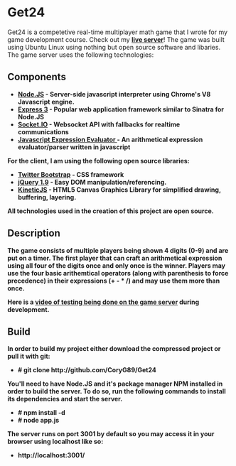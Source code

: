 Get24
===============
<p>
  Get24 is a competetive real-time multiplayer math game that I wrote for my game development course. Check out my <strong><a href='http://get24.jit.su/'>live server</a></strong>! The game was built using Ubuntu Linux using nothing but open source software and libaries. The game server uses the following technologies:
</p>

<h2>Components</h2>
<ul>
 	<li>
	 	<strong> <a href='http://nodejs.org/'><strong>Node.JS</a></strong> 
	 	- Server-side javascript interpreter using Chrome's V8 Javascript engine.
 	</li>
 	<li>
 		<strong><a href='http://expressjs.com/'>Express 3</a></strong>
 		 - Popular web application framework similar to Sinatra for Node.JS
 	</li>
 	<li>
 		<strong><a href='http://socket.io/'>Socket.IO</a></strong>
 		 - Websocket API with fallbacks for realtime communications
 	</li>
 	<li>
 		<strong><a href='http://silentmatt.com/javascript-expression-evaluator/'>
 			Javascript Expression Evaluator
 		</a></strong>
 		 - An arithmetical expression evaluator/parser written in javascript
 	</li>
</ul>

<p>For the client, I am using the following open source libraries:</p>

<ul>
	<li>
  		<strong><a href='http://twitter.github.com/bootstrap/'>Twitter Bootstrap</a></strong>
  	 	- CSS framework
  	</li>
	<li>
	  	<strong><a href='http://jquery.com/'>jQuery 1.9</a></strong>
	  	 - Easy DOM manipulation/referencing.
	</li>
	<li><strong><a href='http://kineticjs.com/'>KineticJS</a></strong>
	 - HTML5 Canvas Graphics Library for simplified drawing, buffering, layering.
	</li>
</ul>

<p>
  All technologies used in the creation of this project are open source. 
</p>

<h2>Description</h2>

<p>
	The game consists of multiple players being shown 4 digits (0-9) and are put on a timer. The first player that can craft an arithmetical expression using all four of the digits once and only once is the winner. Players may use the four basic arithemtical operators (along with parenthesis to force precedence) in their expressions (+ - * /) and may use them more than once.
</p>

<p>
	Here is a <strong><a href='http://youtu.be/gwTesvqwFWo'>
	video of testing being done on the game server</a></strong> during development.
</p>

<h2>Build</h2>
<p>In order to build my project either download the compressed project or pull it with git:</p>
<ul>
	<li>#   git clone http://github.com/CoryG89/Get24</li>
</ul>
<p>
	You'll need to have Node.JS and it's package manager NPM installed in order to build the server. To do so, run the following commands to install its dependencies and start the server.
</p>
<ul>
	<li>#   npm install -d</li>
	<li>#   node app.js</li>
</ul>
<p>
	The server runs on port 3001 by default so you may access it in your browser using localhost like so:
</p>
<ul>
	<li>http://localhost:3001/</li>
</ul>
